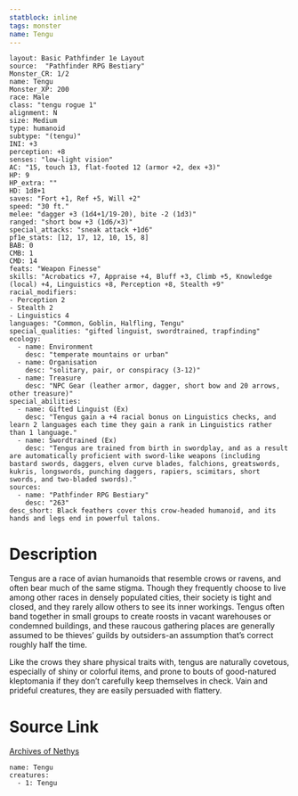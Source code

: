 ```yaml
---
statblock: inline
tags: monster
name: Tengu
---
```

```statblock
layout: Basic Pathfinder 1e Layout
source:  "Pathfinder RPG Bestiary"
Monster_CR: 1/2
name: Tengu
Monster_XP: 200
race: Male
class: "tengu rogue 1"
alignment: N
size: Medium
type: humanoid
subtype: "(tengu)"
INI: +3
perception: +8
senses: "low-light vision"
AC: "15, touch 13, flat-footed 12 (armor +2, dex +3)"
HP: 9
HP_extra: ""
HD: 1d8+1
saves: "Fort +1, Ref +5, Will +2"
speed: "30 ft."
melee: "dagger +3 (1d4+1/19-20), bite -2 (1d3)"
ranged: "short bow +3 (1d6/×3)"
special_attacks: "sneak attack +1d6"
pf1e_stats: [12, 17, 12, 10, 15, 8]
BAB: 0
CMB: 1
CMD: 14
feats: "Weapon Finesse"
skills: "Acrobatics +7, Appraise +4, Bluff +3, Climb +5, Knowledge (local) +4, Linguistics +8, Perception +8, Stealth +9"
racial_modifiers:
- Perception 2
- Stealth 2
- Linguistics 4
languages: "Common, Goblin, Halfling, Tengu"
special_qualities: "gifted linguist, swordtrained, trapfinding"
ecology:
  - name: Environment
    desc: "temperate mountains or urban"
  - name: Organisation
    desc: "solitary, pair, or conspiracy (3-12)"
  - name: Treasure
    desc: "NPC Gear (leather armor, dagger, short bow and 20 arrows, other treasure)"
special_abilities:
  - name: Gifted Linguist (Ex)
    desc: "Tengus gain a +4 racial bonus on Linguistics checks, and learn 2 languages each time they gain a rank in Linguistics rather than 1 language."
  - name: Swordtrained (Ex)
    desc: "Tengus are trained from birth in swordplay, and as a result are automatically proficient with sword-like weapons (including bastard swords, daggers, elven curve blades, falchions, greatswords, kukris, longswords, punching daggers, rapiers, scimitars, short swords, and two-bladed swords)."
sources:
  - name: "Pathfinder RPG Bestiary"
    desc: "263"
desc_short: Black feathers cover this crow-headed humanoid, and its hands and legs end in powerful talons.
```
# Description
Tengus are a race of avian humanoids that resemble crows or ravens, and often bear much of the same stigma. Though they frequently choose to live among other races in densely populated cities, their society is tight and closed, and they rarely allow others to see its inner workings. Tengus often band together in small groups to create roosts in vacant warehouses or condemned buildings, and these raucous gathering places are generally assumed to be thieves’ guilds by outsiders-an assumption that’s correct roughly half the time.

Like the crows they share physical traits with, tengus are naturally covetous, especially of shiny or colorful items, and prone to bouts of good-natured kleptomania if they don’t carefully keep themselves in check. Vain and prideful creatures, they are easily persuaded with flattery.
# Source Link
[Archives of Nethys](https://aonprd.com/MonsterDisplay.aspx?ItemName=Tengu)
```encounter-table
name: Tengu
creatures:
  - 1: Tengu
```
